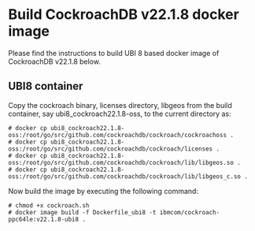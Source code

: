 # Build CockroachDB v22.1.8 docker image

Please find the instructions to build UBI 8 based docker image of
CockroachDB v22.1.8 below.

## UBI8 container

Copy the cockroach binary, licenses directory, libgeos from the build container, 
say ubi8_cockroach22.1.8-oss, to the current directory as:

```
# docker cp ubi8_cockroach22.1.8-oss:/root/go/src/github.com/cockroachdb/cockroach/cockroachoss .
# docker cp ubi8_cockroach22.1.8-oss:/root/go/src/github.com/cockroachdb/cockroach/licenses .
# docker cp ubi8_cockroach22.1.8-oss:/root/go/src/github.com/cockroachdb/cockroach/lib/libgeos.so .
# docker cp ubi8_cockroach22.1.8-oss:/root/go/src/github.com/cockroachdb/cockroach/lib/libgeos_c.so .
```

Now build the image by executing the following command:

```
# chmod +x cockroach.sh
# docker image build -f Dockerfile_ubi8 -t ibmcom/cockroach-ppc64le:v22.1.8-ubi8 .
```
